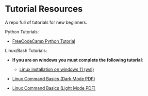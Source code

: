 # Tutorial Resources
A repo full of tutorials for new beginners.

Python Tutorials:

- [FreeCodeCamp Python Tutorial](https://www.youtube.com/watch?v=rfscVS0vtbw)

Linux/Bash Tutorials:

- **If you are on windows you must complete the following tutorial**:
  - [Linux installation on windows 11 (wsl)](https://www.youtube.com/watch?v=FQ6ahcJOVz0)

- [Linux Command Basics (Dark Mode PDF)](https://github.com/bobbyiliev/introduction-to-bash-scripting/raw/main/ebook/en/export/introduction-to-bash-scripting-light.pdf)
- [Linux Command Basics (Light Mode PDF)](https://github.com/bobbyiliev/introduction-to-bash-scripting/raw/main/ebook/en/export/introduction-to-bash-scripting-light.pdf)
